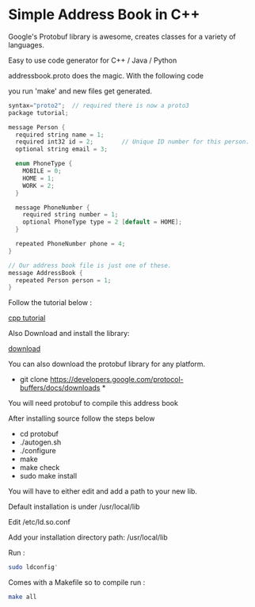 # Simple Address Book in C++  #


Google's Protobuf library is awesome, creates classes for a variety of languages.

Easy to use code generator for C++ / Java / Python

addressbook.proto does the magic. With the following code

you run 'make' and new files get generated.

```cpp
syntax="proto2";  // required there is now a proto3
package tutorial;

message Person {
  required string name = 1;
  required int32 id = 2;        // Unique ID number for this person.
  optional string email = 3;

  enum PhoneType {
    MOBILE = 0;
    HOME = 1;
    WORK = 2;
  }

  message PhoneNumber {
    required string number = 1;
    optional PhoneType type = 2 [default = HOME];
  }

  repeated PhoneNumber phone = 4;
}

// Our address book file is just one of these.
message AddressBook {
  repeated Person person = 1;
}


```


Follow the tutorial below :

[cpp tutorial](https://developers.google.com/protocol-buffers/docs/cpptutorial)

Also Download and install the library:

[download ](https://developers.google.com/protocol-buffers/docs/downloads)

You can also download the protobuf library for any platform.

* git clone https://developers.google.com/protocol-buffers/docs/downloads *

You will need protobuf to compile this address book

After installing source follow the steps below

* cd protobuf
* ./autogen.sh
* ./configure
* make
* make check
* sudo make install

You will have to either edit and add a path to your new lib.

Default installation is under /usr/local/lib

Edit /etc/ld.so.conf

Add your  installation directory path:   /usr/local/lib

Run  :

```bash
sudo ldconfig'
```

Comes with a Makefile so to compile run :
```bash
make all
```
